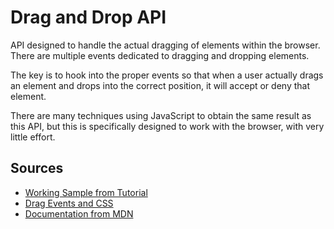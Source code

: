 # Drag and Drop API

API designed to handle the actual dragging of elements within the browser. There are multiple events dedicated to dragging and dropping elements.

The key is to hook into the proper events so that when a user actually drags an element and drops into the correct position, it will accept or deny that element.

There are many techniques using JavaScript to obtain the same result as this API, but this is specifically designed to work with the browser, with very little effort.

## Sources

- [Working Sample from Tutorial](https://codepen.io/patrickcole/pen/dyoXgvx)
- [Drag Events and CSS](https://codepen.io/patrickcole/pen/poJENBK)
- [Documentation from MDN](https://developer.mozilla.org/en-US/docs/Web/API/HTML_Drag_and_Drop_API)